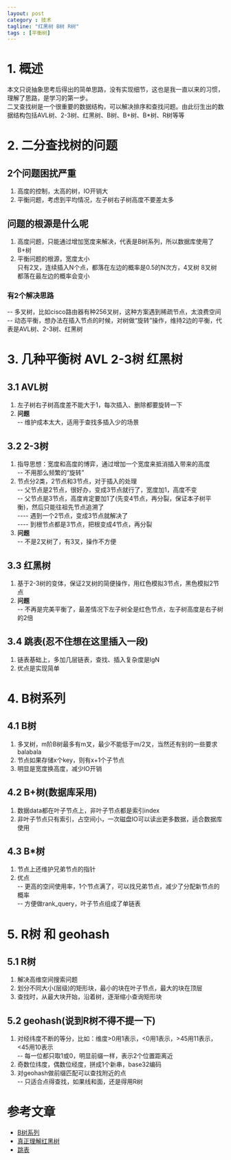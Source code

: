 ```yaml
---
layout: post
category : 技术
tagline: "红黑树 B树 R树"
tags : [平衡树]
---
```


# 1. 概述  
本文只说抽象思考后得出的简单思路，没有实现细节，这也是我一直以来的习惯，理解了思路，是学习的第一步。   
二叉查找树是一个很重要的数据结构，可以解决排序和查找问题。由此衍生出的数据结构包括AVL树、2-3树、红黑树、B树、B+树、B*树、R树等等  

# 2. 二分查找树的问题   

## 2个问题困扰严重   
1. 高度的控制，太高的树，IO开销大   
2. 平衡问题，考虑到平均情况，左子树右子树高度不要差太多   

## 问题的根源是什么呢   
1. 高度问题，只能通过增加宽度来解决，代表是B树系列，所以数据库使用了B+树   
2. 平衡问题的根源，宽度太小   
只有2叉，连续插入N个点，都落在左边的概率是0.5的N次方，4叉树 8叉树 都落在最左边的概率会变小  

### 有2个解决思路  
-- 多叉树，比如cisco路由器有种256叉树，这种方案遇到稀疏节点，太浪费空间  
-- 动态平衡，想办法在插入节点的时候，对树做“旋转”操作，维持2边的平衡，代表是AVL树、2-3树、红黑树   

# 3. 几种平衡树 AVL 2-3树 红黑树   

## 3.1 AVL树   
1. 左子树右子树高度差不能大于1，每次插入、删除都要旋转一下   
2. **问题**   
-- 维护成本太大，适用于查找多插入少的场景   

## 3.2 2-3树   
1. 指导思想：宽度和高度的博弈，通过增加一个宽度来抵消插入带来的高度   
-- 不用那么频繁的“旋转”
2. 节点分2类，2节点和3节点，对于插入的处理   
    -- 父节点是2节点，很好办，变成3节点就行了，宽度加1，高度不变   
    -- 父节点是3节点，高度肯定要加1了(先变4节点，再分裂，保证本子树平衡)，然后只能往祖先节点追溯了    
    ---- 遇到一个2节点，变成3节点就解决了   
    ---- 到根节点都是3节点，把根变成4节点，再分裂     
3. **问题**  
-- 不是2叉树了，有3叉，操作不方便   

## 3.3 红黑树    
1. 基于2-3树的变体，保证2叉树的简便操作，用红色模拟3节点，黑色模拟2节点   
2. **问题**   
-- 不再是完美平衡了，最差情况下左子树全是红色节点，左子树高度是右子树的2倍   

## 3.4 跳表(忍不住想在这里插入一段)   
1. 链表基础上，多加几层链表，查找、插入复杂度是lgN    
2. 优点是实现简单    

# 4. B树系列    

## 4.1 B树   
1. 多叉树，m阶B树最多有m叉，最少不能低于m/2叉，当然还有别的一些要求balabala   
2. 节点如果存储x个key，则有x+1个子节点    
3. 明显是宽度换高度，减少IO开销   

## 4.2 B+树(数据库采用)    
1. 数据data都在叶子节点上，非叶子节点都是索引index    
2. 非叶子节点只有索引，占空间小，一次磁盘IO可以读出更多数据，适合数据库使用    

## 4.3 B*树   
1. 节点上还维护兄弟节点的指针   
2. 优点    
-- 更高的空间使用率，1个节点满了，可以找兄弟节点，减少了分配新节点的概率   
-- 方便做rank_query，叶子节点组成了单链表   


# 5. R树 和 geohash   

## 5.1 R树   
1. 解决高维空间搜索问题   
2. 划分不同大小(层级)的矩形块，最小的块在叶子节点，最大的块在顶层   
3. 查找时，从最大块开始，沿着树，逐渐缩小查询矩形块    


## 5.2 geohash(说到R树不得不提一下)    
1. 对经纬度不断的等分，比如：维度>0用1表示，<0用1表示，>45用11表示，<45用10表示  
-- 每一位都只取1或0，明显前缀一样，表示2个位置距离近    
2. 奇数位纬度，偶数位经度，拼成1个新串，base32编码    
3. 对geohash做前缀匹配可以查找附近的点    
-- 只适合点得查找，如果线和面，还是得用R树   



# 参考文章
* [B树系列](http://blog.csdn.net/v_july_v/article/details/6530142)   
* [真正理解红黑树](http://dog250.blog.51cto.com/2466061/1668601)   
* [跳表](http://kenby.iteye.com/blog/1187303)   

